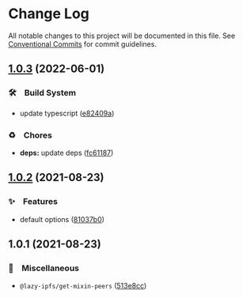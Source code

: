 # Change Log

All notable changes to this project will be documented in this file.
See [Conventional Commits](https://conventionalcommits.org) for commit guidelines.

## [1.0.3](https://github.com/bluelovers/ws-ipfs/compare/@lazy-ipfs/get-mixin-peers@1.0.2...@lazy-ipfs/get-mixin-peers@1.0.3) (2022-06-01)


### 🛠　Build System

* update typescript ([e82409a](https://github.com/bluelovers/ws-ipfs/commit/e82409a1d08dcfae1d7e6a1c628d5280b22fb6b7))


### ♻️　Chores

* **deps:** update deps ([fc61187](https://github.com/bluelovers/ws-ipfs/commit/fc61187b003a17693ce8ba63ec8d80a5981dd9ce))





## [1.0.2](https://github.com/bluelovers/ws-ipfs/compare/@lazy-ipfs/get-mixin-peers@1.0.1...@lazy-ipfs/get-mixin-peers@1.0.2) (2021-08-23)


### ✨　Features

* default options ([81037b0](https://github.com/bluelovers/ws-ipfs/commit/81037b0916454ffd95cf4e32947e51b72dff251e))





## 1.0.1 (2021-08-23)


### 🔖　Miscellaneous

* `@lazy-ipfs/get-mixin-peers` ([513e8cc](https://github.com/bluelovers/ws-ipfs/commit/513e8cc7641ec4b63f2d3573d4376edefcf92204))
